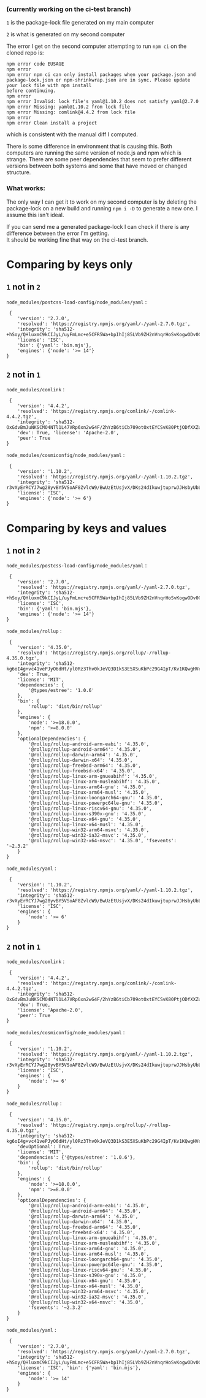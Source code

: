 
### (currently working on the ci-test branch)


`1` is the package-lock file generated on my main computer

`2` is what is generated on my second computer



The error I get on the second computer attempting to run `npm ci` on the cloned repo is:

```
npm error code EUSAGE
npm error
npm error npm ci can only install packages when your package.json and package-lock.json or npm-shrinkwrap.json are in sync. Please update your lock file with npm install 
before continuing.
npm error
npm error Invalid: lock file's yaml@1.10.2 does not satisfy yaml@2.7.0
npm error Missing: yaml@1.10.2 from lock file
npm error Missing: comlink@4.4.2 from lock file
npm error
npm error Clean install a project
```

which is consistent with the manual diff I computed.


There is some difference in environment that is causing this.  Both computers are running the same version of node.js and npm which is strange.  There are some peer dependencies that seem to prefer different versions between both systems and some that have moved or changed structure.


### What works:
The only way I can get it to work on my second computer is by deleting the package-lock on a new build and running `npm i -D` to generate a new one.  I assume this isn't ideal.


If you can send me a generated package-lock I can check if there is any difference between the error I'm getting.  
It should be working fine that way on the ci-test branch.


# Comparing by keys only

## `1` not in `2`

`node_modules/postcss-load-config/node_modules/yaml` :
```
 {   
    'version': '2.7.0',    
    'resolved': 'https://registry.npmjs.org/yaml/-/yaml-2.7.0.tgz',     
    'integrity': 'sha512-+hSoy/QHluxmC9kCIJyL/uyFmLmc+e5CFR5Wa+bpIhIj85LVb9ZH2nVnqrHoSvKogwODv0ClqZkmiSSaIH5LTA==',   
    'license': 'ISC', 
    'bin': {'yaml': 'bin.mjs'}, 
    'engines': {'node': '>= 14'}  
}
```

## `2` not in `1`

`node_modules/comlink` :
```
 {  
    'version': '4.4.2', 
    'resolved': 'https://registry.npmjs.org/comlink/-/comlink-4.4.2.tgz',  
    'integrity': 'sha512-OxGdvBmJuNKSCMO4NTl1L47VRp6xn2wG4F/2hYzB6tiCb709otOxtEYCSvK80PtjODfXXZu8ds+Nw5kVCjqd2g==',   
    'dev': True, 'license': 'Apache-2.0',   
    'peer': True  
}  
```

`node_modules/cosmiconfig/node_modules/yaml` :
```
 {  
    'version': '1.10.2',   
    'resolved': 'https://registry.npmjs.org/yaml/-/yaml-1.10.2.tgz',   
    'integrity': 'sha512-r3vXyErRCYJ7wg28yvBY5VSoAF8ZvlcW9/BwUzEtUsjvX/DKs24dIkuwjtuprwJJHsbyUbLApepYTR1BN4uHrg==',   
    'license': 'ISC',   
    'engines': {'node': '>= 6'}  
}  
```



# Comparing by keys and values


## `1` not in `2`

`node_modules/postcss-load-config/node_modules/yaml` :
```
 {  
    'version': '2.7.0',   
    'resolved': 'https://registry.npmjs.org/yaml/-/yaml-2.7.0.tgz',   
    'integrity': 'sha512-+hSoy/QHluxmC9kCIJyL/uyFmLmc+e5CFR5Wa+bpIhIj85LVb9ZH2nVnqrHoSvKogwODv0ClqZkmiSSaIH5LTA==',   
    'license': 'ISC',   
    'bin': {'yaml': 'bin.mjs'},   
    'engines': {'node': '>= 14'}  
}
```

`node_modules/rollup` :
```
 {  
    'version': '4.35.0',   
    'resolved': 'https://registry.npmjs.org/rollup/-/rollup-4.35.0.tgz',   
    'integrity': 'sha512-kg6oI4g+vc41vePJyO6dHt/yl0Rz3Thv0kJeVQ3D1kS3E5XSuKbPc29G4IpT/Kv1KQwgHVcN+HtyS+HYLNSvQg==',   
    'dev': True,   
    'license': 'MIT',   
    'dependencies': {  
        '@types/estree': '1.0.6'  
    },   
    'bin': {  
        'rollup': 'dist/bin/rollup'  
    },   
    'engines': {  
        'node': '>=18.0.0',   
        'npm': '>=8.0.0'  
    },   
    'optionalDependencies': {  
        '@rollup/rollup-android-arm-eabi': '4.35.0',   
        '@rollup/rollup-android-arm64': '4.35.0',   
        '@rollup/rollup-darwin-arm64': '4.35.0',   
        '@rollup/rollup-darwin-x64': '4.35.0',   
        '@rollup/rollup-freebsd-arm64': '4.35.0',   
        '@rollup/rollup-freebsd-x64': '4.35.0',   
        '@rollup/rollup-linux-arm-gnueabihf': '4.35.0',   
        '@rollup/rollup-linux-arm-musleabihf': '4.35.0', 
        '@rollup/rollup-linux-arm64-gnu': '4.35.0',   
        '@rollup/rollup-linux-arm64-musl': '4.35.0',   
        '@rollup/rollup-linux-loongarch64-gnu': '4.35.0',   
        '@rollup/rollup-linux-powerpc64le-gnu': '4.35.0',   
        '@rollup/rollup-linux-riscv64-gnu': '4.35.0',   
        '@rollup/rollup-linux-s390x-gnu': '4.35.0',   
        '@rollup/rollup-linux-x64-gnu': '4.35.0',   
        '@rollup/rollup-linux-x64-musl': '4.35.0',   
        '@rollup/rollup-win32-arm64-msvc': '4.35.0',   
        '@rollup/rollup-win32-ia32-msvc': '4.35.0',   
        '@rollup/rollup-win32-x64-msvc': '4.35.0', 'fsevents': '~2.3.2'  
    }  
}
```

`node_modules/yaml` :
```
 {
    'version': '1.10.2', 
    'resolved': 'https://registry.npmjs.org/yaml/-/yaml-1.10.2.tgz', 
    'integrity': 'sha512-r3vXyErRCYJ7wg28yvBY5VSoAF8ZvlcW9/BwUzEtUsjvX/DKs24dIkuwjtuprwJJHsbyUbLApepYTR1BN4uHrg==', 
    'license': 'ISC', 
    'engines': {
        'node': '>= 6'
    }
}
```

## `2` not in `1`

`node_modules/comlink` :
```
 {
    'version': '4.4.2', 
    'resolved': 'https://registry.npmjs.org/comlink/-/comlink-4.4.2.tgz', 
    'integrity': 'sha512-OxGdvBmJuNKSCMO4NTl1L47VRp6xn2wG4F/2hYzB6tiCb709otOxtEYCSvK80PtjODfXXZu8ds+Nw5kVCjqd2g==', 
    'dev': True, 
    'license': 'Apache-2.0', 
    'peer': True
}
```

`node_modules/cosmiconfig/node_modules/yaml` :
```
 {
    'version': '1.10.2', 
    'resolved': 'https://registry.npmjs.org/yaml/-/yaml-1.10.2.tgz', 
    'integrity': 'sha512-r3vXyErRCYJ7wg28yvBY5VSoAF8ZvlcW9/BwUzEtUsjvX/DKs24dIkuwjtuprwJJHsbyUbLApepYTR1BN4uHrg==', 
    'license': 'ISC', 
    'engines': {
        'node': '>= 6'
    }
}
```

`node_modules/rollup` :
```
 {
    'version': '4.35.0', 
    'resolved': 'https://registry.npmjs.org/rollup/-/rollup-4.35.0.tgz', 
    'integrity': 'sha512-kg6oI4g+vc41vePJyO6dHt/yl0Rz3Thv0kJeVQ3D1kS3E5XSuKbPc29G4IpT/Kv1KQwgHVcN+HtyS+HYLNSvQg==', 
    'devOptional': True, 
    'license': 'MIT', 
    'dependencies': {'@types/estree': '1.0.6'}, 
    'bin': {
        'rollup': 'dist/bin/rollup'
    }, 
    'engines': {
        'node': '>=18.0.0', 
        'npm': '>=8.0.0'
    }, 
    'optionalDependencies': {
        '@rollup/rollup-android-arm-eabi': '4.35.0', 
        '@rollup/rollup-android-arm64': '4.35.0', 
        '@rollup/rollup-darwin-arm64': '4.35.0', 
        '@rollup/rollup-darwin-x64': '4.35.0', 
        '@rollup/rollup-freebsd-arm64': '4.35.0', 
        '@rollup/rollup-freebsd-x64': '4.35.0', 
        '@rollup/rollup-linux-arm-gnueabihf': '4.35.0', 
        '@rollup/rollup-linux-arm-musleabihf': '4.35.0', 
        '@rollup/rollup-linux-arm64-gnu': '4.35.0', 
        '@rollup/rollup-linux-arm64-musl': '4.35.0', 
        '@rollup/rollup-linux-loongarch64-gnu': '4.35.0', 
        '@rollup/rollup-linux-powerpc64le-gnu': '4.35.0', 
        '@rollup/rollup-linux-riscv64-gnu': '4.35.0', 
        '@rollup/rollup-linux-s390x-gnu': '4.35.0', 
        '@rollup/rollup-linux-x64-gnu': '4.35.0', 
        '@rollup/rollup-linux-x64-musl': '4.35.0', 
        '@rollup/rollup-win32-arm64-msvc': '4.35.0', 
        '@rollup/rollup-win32-ia32-msvc': '4.35.0', 
        '@rollup/rollup-win32-x64-msvc': '4.35.0', 
        'fsevents': '~2.3.2'
    }
}
```

`node_modules/yaml` :
```
 {
    'version': '2.7.0', 
    'resolved': 'https://registry.npmjs.org/yaml/-/yaml-2.7.0.tgz', 
    'integrity': 'sha512-+hSoy/QHluxmC9kCIJyL/uyFmLmc+e5CFR5Wa+bpIhIj85LVb9ZH2nVnqrHoSvKogwODv0ClqZkmiSSaIH5LTA==', 
    'license': 'ISC', 'bin': {'yaml': 'bin.mjs'}, 
    'engines': {
        'node': '>= 14'
    }
}
 ```